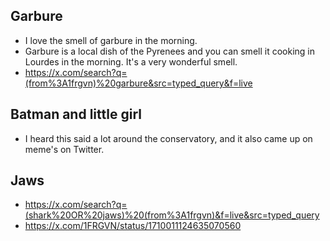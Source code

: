 ## Garbure

- I love the smell of garbure in the morning.
- Garbure is a local dish of the Pyrenees and you can smell it cooking in Lourdes in the morning. It's a very wonderful smell.
- https://x.com/search?q=(from%3A1frgvn)%20garbure&src=typed_query&f=live

## Batman and little girl

- I heard this said a lot around the conservatory, and it also came up on meme's on Twitter.

## Jaws

- https://x.com/search?q=(shark%20OR%20jaws)%20(from%3A1frgvn)&f=live&src=typed_query
- https://x.com/1FRGVN/status/1710011124635070560
